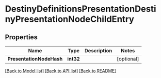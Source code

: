 # DestinyDefinitionsPresentationDestinyPresentationNodeChildEntry

## Properties
Name | Type | Description | Notes
------------ | ------------- | ------------- | -------------
**PresentationNodeHash** | **int32** |  | [optional] 

[[Back to Model list]](../README.md#documentation-for-models) [[Back to API list]](../README.md#documentation-for-api-endpoints) [[Back to README]](../README.md)


